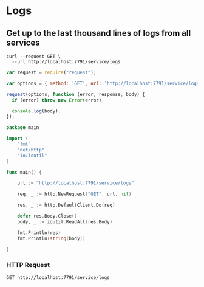 # Logs

## Get up to the last thousand lines of logs from all services
```shell
curl --request GET \
  --url http://localhost:7791/service/logs
```

```javascript
var request = require("request");

var options = { method: 'GET', url: 'http://localhost:7791/service/logs' };

request(options, function (error, response, body) {
  if (error) throw new Error(error);

  console.log(body);
});

```

```go
package main

import (
	"fmt"
	"net/http"
	"io/ioutil"
)

func main() {

	url := "http://localhost:7791/service/logs"

	req, _ := http.NewRequest("GET", url, nil)

	res, _ := http.DefaultClient.Do(req)

	defer res.Body.Close()
	body, _ := ioutil.ReadAll(res.Body)

	fmt.Println(res)
	fmt.Println(string(body))

}
```

### HTTP Request

`GET http://localhost:7791/service/logs`
